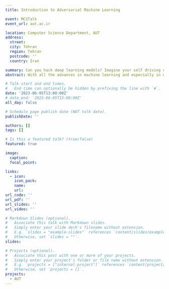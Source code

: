 ```yaml
---
title: Introduction to Adversarial Machine Learning

event: MCSTalk
event_url: aut.ac.ir

location: Computer Science Department, AUT
address:
  street:
  city: Tehran
  region: Tehran
  postcode: ''
  country: Iran

summary: Can you hack deep learning models? Imagine your self driving car sees a "Stop" sign and thinks, yea that is definitely a "120km/h speed limit" sign.
abstract: With all the advances in machine learning and especially in deep learning, you may think that these models are robust and almost perfect in at least the easier tasks such as identifying animals. Unfortunately you're wrong. While these models have shown great achievements in many tasks, even better than humans, they're very vulnerable to a family of attacks called "Adversarial Attacks", an unsolved problem and an active field of research in machine learning, which we are going to talk about in this presentation.

# Talk start and end times.
#   End time can optionally be hidden by prefixing the line with `#`.
date: '2023-06-05T13:00:00Z'
# date_end: '2023-06-05T15:00:00Z'
all_day: false

# Schedule page publish date (NOT talk date).
publishDate: ''

authors: []
tags: []

# Is this a featured talk? (true/false)
featured: true

image:
  caption:
  focal_point:

links:
  - icon: 
    icon_pack: 
    name: 
    url: 
url_code: ''
url_pdf: ''
url_slides: ''
url_video: ''

# Markdown Slides (optional).
#   Associate this talk with Markdown slides.
#   Simply enter your slide deck's filename without extension.
#   E.g. `slides = "example-slides"` references `content/slides/example-slides.md`.
#   Otherwise, set `slides = ""`.
slides: 

# Projects (optional).
#   Associate this post with one or more of your projects.
#   Simply enter your project's folder or file name without extension.
#   E.g. `projects = ["internal-project"]` references `content/project/deep-learning/index.md`.
#   Otherwise, set `projects = []`.
projects:
  - AUT
---
```

